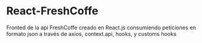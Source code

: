 # React-FreshCoffe
Fronted de la api FreshCoffe creado en React.js consumiendo peticiones en formato json a través de axios, context.api, hooks, y customs hooks 
